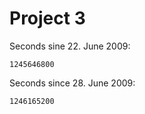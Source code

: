 Project 3
=========

Seconds sine 22. June 2009:

    1245646800
    
Seconds since 28. June 2009:

    1246165200
    
    
